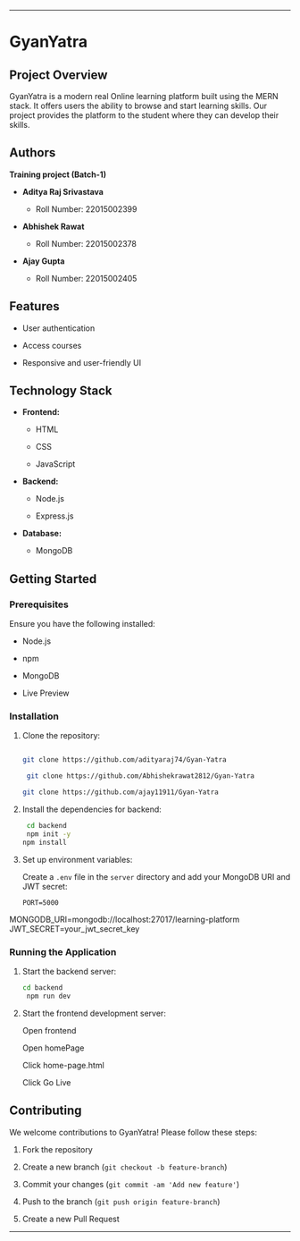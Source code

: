 
--- 

# GyanYatra 

## Project Overview 

GyanYatra is a modern real Online learning platform built using the MERN stack. It offers users the ability to browse and start learning skills. Our project provides the platform to the student where they can develop their skills. 

## Authors 

   **Training project (Batch-1)** 

- **Aditya Raj Srivastava** 

  - Roll Number: 22015002399 

- **Abhishek Rawat** 

  - Roll Number: 22015002378 

- **Ajay Gupta** 

  - Roll Number: 22015002405 

## Features 

- User authentication  

- Access courses  

- Responsive and user-friendly UI 

## Technology Stack 

- **Frontend:** 

  - HTML 

  - CSS  

  - JavaScript 

- **Backend:** 

  - Node.js 

  - Express.js 

- **Database:** 

  - MongoDB 

## Getting Started 

### Prerequisites 

Ensure you have the following installed: 

- Node.js 

- npm  

- MongoDB 

- Live Preview 

### Installation 

1. Clone the repository: 

   ```bash 

   git clone https://github.com/adityaraj74/Gyan-Yatra 

    git clone https://github.com/Abhishekrawat2812/Gyan-Yatra

   git clone https://github.com/ajay11911/Gyan-Yatra
   ``` 

2. Install the dependencies for backend: 

   ```bash
    cd backend 
    npm init -y 
   npm install 

      ``` 

3. Set up environment variables: 

   Create a `.env` file in the `server` directory and add your MongoDB URI and JWT secret: 

   ```plaintext
   PORT=5000
  MONGODB_URI=mongodb://localhost:27017/learning-platform
  JWT_SECRET=your_jwt_secret_key
 

### Running the Application 

1. Start the backend server: 

   ```bash 
   cd backend 
    npm run dev 
   ``` 

 

2. Start the frontend development server: 

   Open frontend 

   Open homePage 

   Click home-page.html 

   Click Go Live 

## Contributing 

We welcome contributions to GyanYatra! Please follow these steps: 

1. Fork the repository 

2. Create a new branch (`git checkout -b feature-branch`) 

3. Commit your changes (`git commit -am 'Add new feature'`) 

4. Push to the branch (`git push origin feature-branch`) 

5. Create a new Pull Request 

 

 

 

--- 
